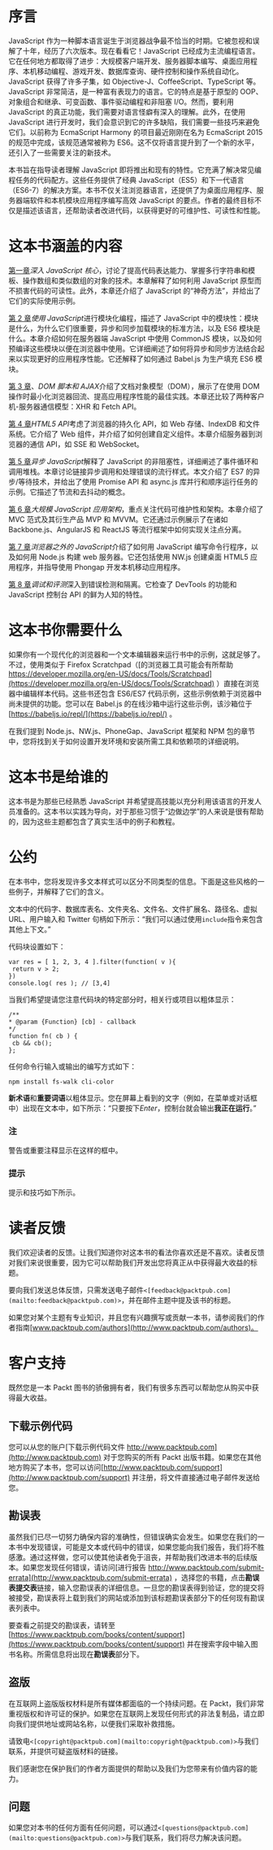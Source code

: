 # 序言

JavaScript 作为一种脚本语言诞生于浏览器战争最不恰当的时期。它被忽视和误解了十年，经历了六次版本。现在看看它！JavaScript 已经成为主流编程语言。它在任何地方都取得了进步：大规模客户端开发、服务器脚本编写、桌面应用程序、本机移动编程、游戏开发、数据库查询、硬件控制和操作系统自动化。JavaScript 获得了许多子集，如 Objective-J、CoffeeScript、TypeScript 等。JavaScript 非常简洁，是一种富有表现力的语言。它的特点是基于原型的 OOP、对象组合和继承、可变函数、事件驱动编程和非阻塞 I/O。然而，要利用 JavaScript 的真正功能，我们需要对语言怪癖有深入的理解。此外，在使用 JavaScript 进行开发时，我们会意识到它的许多缺陷，我们需要一些技巧来避免它们。以前称为 EcmaScript Harmony 的项目最近刚刚在名为 EcmaScript 2015 的规范中完成，该规范通常被称为 ES6。这不仅将语言提升到了一个新的水平，还引入了一些需要关注的新技术。

本书旨在指导读者理解 JavaScript 即将推出和现有的特性。它充满了解决常见编程任务的代码配方。这些任务提供了经典 JavaScript（ES5）和下一代语言（ES6-7）的解决方案。本书不仅关注浏览器语言，还提供了为桌面应用程序、服务器端软件和本机模块应用程序编写高效 JavaScript 的要点。作者的最终目标不仅是描述该语言，还帮助读者改进代码，以获得更好的可维护性、可读性和性能。

# 这本书涵盖的内容

[第一章](1.html#DB7S2-f4ff6b81796e4f78aa983a623fb95daf "Chapter 1. Diving into the JavaScript Core")*深入 JavaScript 核心*，讨论了提高代码表达能力、掌握多行字符串和模板、操作数组和类似数组的对象的技术。本章解释了如何利用 JavaScript 原型而不损害代码的可读性。此外，本章还介绍了 JavaScript 的“神奇方法”，并给出了它们的实际使用示例。

[第 2 章](2.html#K0RQ2-f4ff6b81796e4f78aa983a623fb95daf "Chapter 2. Modular Programming with JavaScript")*使用 JavaScript*进行模块化编程，描述了 JavaScript 中的模块性：模块是什么，为什么它们很重要，异步和同步加载模块的标准方法，以及 ES6 模块是什么。本章介绍如何在服务器端 JavaScript 中使用 CommonJS 模块，以及如何预编译这些模块以便在浏览器中使用。它详细阐述了如何将异步和同步方法结合起来以实现更好的应用程序性能。它还解释了如何通过 Babel.js 为生产填充 ES6 模块。

[第 3 章](3.html#PNV62-f4ff6b81796e4f78aa983a623fb95daf "Chapter 3. DOM Scripting and AJAX")、*DOM 脚本和 AJAX*介绍了文档对象模型（DOM），展示了在使用 DOM 操作时最小化浏览器回流、提高应用程序性能的最佳实践。本章还比较了两种客户机-服务器通信模型：XHR 和 Fetch API。

[第 4 章](4.html#SJGS2-f4ff6b81796e4f78aa983a623fb95daf "Chapter 4. HTML5 APIs")*HTML5 API*考虑了浏览器的持久化 API，如 Web 存储、IndexDB 和文件系统。它介绍了 Web 组件，并介绍了如何创建自定义组件。本章介绍服务器到浏览器的通信 API，如 SSE 和 WebSocket。

[第 5 章](5.html#11C3M2-f4ff6b81796e4f78aa983a623fb95daf "Chapter 5. Asynchronous JavaScript")*异步 JavaScript*解释了 JavaScript 的非阻塞性，详细阐述了事件循环和调用堆栈。本章讨论链接异步调用和处理错误的流行样式。本文介绍了 ES7 的异步/等待技术，并给出了使用 Promise API 和 async.js 库并行和顺序运行任务的示例。它描述了节流和去抖动的概念。

[第 6 章](6.html#181NK2-f4ff6b81796e4f78aa983a623fb95daf "Chapter 6. A Large-Scale JavaScript Application Architecture")*大规模 JavaScript 应用架构*，重点关注代码可维护性和架构。本章介绍了 MVC 范式及其衍生产品 MVP 和 MVVM。它还通过示例展示了在诸如 Backbone.js、AngularJS 和 ReactJS 等流行框架中如何实现关注点分离。

[第 7 章](7.html#1BRPS2-f4ff6b81796e4f78aa983a623fb95daf "Chapter 7. JavaScript Beyond the Browser")*浏览器之外的 JavaScript*介绍了如何用 JavaScript 编写命令行程序，以及如何用 Node.js 构建 web 服务器。它还包括使用 NW.js 创建桌面 HTML5 应用程序，并指导使用 Phongap 开发本机移动应用程序。

[第 8 章](8.html#1GKCM1-f4ff6b81796e4f78aa983a623fb95daf "Chapter 8. Debugging and Profiling")*调试和评测*深入到错误检测和隔离。它检查了 DevTools 的功能和 JavaScript 控制台 API 的鲜为人知的特性。

# 这本书你需要什么

如果你有一个现代化的浏览器和一个文本编辑器来运行书中的示例，这就足够了。不过，使用类似于 Firefox Scratchpad（[的浏览器工具可能会有所帮助 https://developer.mozilla.org/en-US/docs/Tools/Scratchpad](https://developer.mozilla.org/en-US/docs/Tools/Scratchpad) ）直接在浏览器中编辑样本代码。这些书还包含 ES6/ES7 代码示例，这些示例依赖于浏览器中尚未提供的功能。您可以在 Babel.js 的在线沙箱中运行这些示例，该沙箱位于[https://babeljs.io/repl/](https://babeljs.io/repl/) 。

在我们提到 Node.js、NW.js、PhoneGap、JavaScript 框架和 NPM 包的章节中，您将找到关于如何设置开发环境和安装所需工具和依赖项的详细说明。

# 这本书是给谁的

这本书是为那些已经熟悉 JavaScript 并希望提高技能以充分利用该语言的开发人员准备的。这本书以实践为导向，对于那些习惯于“边做边学”的人来说是很有帮助的，因为这些主题都包含了真实生活中的例子和教程。

# 公约

在本书中，您将发现许多文本样式可以区分不同类型的信息。下面是这些风格的一些例子，并解释了它们的含义。

文本中的代码字、数据库表名、文件夹名、文件名、文件扩展名、路径名、虚拟 URL、用户输入和 Twitter 句柄如下所示：“我们可以通过使用`include`指令来包含其他上下文。”

代码块设置如下：

```
var res = [ 1, 2, 3, 4 ].filter(function( v ){
 return v > 2;
})
console.log( res ); // [3,4]
```

当我们希望提请您注意代码块的特定部分时，相关行或项目以粗体显示：

```
/**
* @param {Function} [cb] - callback
*/
function fn( cb ) {
 cb && cb();
};
```

任何命令行输入或输出的编写方式如下：

```
npm install fs-walk cli-color

```

**新术语**和**重要词语**以粗体显示。您在屏幕上看到的文字（例如，在菜单或对话框中）出现在文本中，如下所示：“只要按下*Enter*，控制台就会输出**我正在运行**。”

### 注

警告或重要注释显示在这样的框中。

### 提示

提示和技巧如下所示。

# 读者反馈

我们欢迎读者的反馈。让我们知道你对这本书的看法你喜欢还是不喜欢。读者反馈对我们来说很重要，因为它可以帮助我们开发出您将真正从中获得最大收益的标题。

要向我们发送总体反馈，只需发送电子邮件`<[feedback@packtpub.com](mailto:feedback@packtpub.com)>`，并在邮件主题中提及该书的标题。

如果您对某个主题有专业知识，并且您有兴趣撰写或贡献一本书，请参阅我们的作者指南[www.packtpub.com/authors](http://www.packtpub.com/authors)。

# 客户支持

既然您是一本 Packt 图书的骄傲拥有者，我们有很多东西可以帮助您从购买中获得最大收益。

## 下载示例代码

您可以从您的账户[下载示例代码文件 http://www.packtpub.com](http://www.packtpub.com) 对于您购买的所有 Packt 出版书籍。如果您在其他地方购买了本书，您可以访问[http://www.packtpub.com/support](http://www.packtpub.com/support) 并注册，将文件直接通过电子邮件发送给您。

## 勘误表

虽然我们已尽一切努力确保内容的准确性，但错误确实会发生。如果您在我们的一本书中发现错误，可能是文本或代码中的错误，如果您能向我们报告，我们将不胜感激。通过这样做，您可以使其他读者免于沮丧，并帮助我们改进本书的后续版本。如果您发现任何错误，请访问[进行报告 http://www.packtpub.com/submit-errata](http://www.packtpub.com/submit-errata) ，选择您的书籍，点击**勘误表提交表**链接，输入您勘误表的详细信息。一旦您的勘误表得到验证，您的提交将被接受，勘误表将上载到我们的网站或添加到该标题勘误表部分下的任何现有勘误表列表中。

要查看之前提交的勘误表，请转至[https://www.packtpub.com/books/content/support](https://www.packtpub.com/books/content/support) 并在搜索字段中输入图书名称。所需信息将出现在**勘误表**部分下。

## 盗版

在互联网上盗版版权材料是所有媒体都面临的一个持续问题。在 Packt，我们非常重视版权和许可证的保护。如果您在互联网上发现任何形式的非法复制品，请立即向我们提供地址或网站名称，以便我们采取补救措施。

请致电`<[copyright@packtpub.com](mailto:copyright@packtpub.com)>`与我们联系，并提供可疑盗版材料的链接。

我们感谢您在保护我们的作者方面提供的帮助以及我们为您带来有价值内容的能力。

## 问题

如果您对本书的任何方面有任何问题，可以通过`<[questions@packtpub.com](mailto:questions@packtpub.com)>`与我们联系，我们将尽力解决该问题。